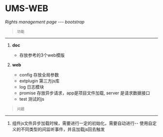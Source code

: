 # UMS-WEB
 *Rights management page --- bootstrap*

>     功能

----

1. **doc** <br>
    - 存放参考的3个web模版

2. **web** <br>
    - config    存放全局参数
    - extplugin 第三方js库
    - log       日志模块
    - promise   存放异步请求，app是项目文件加载, server 是请求数据接口
    - test      测试的js

>     问题

 ---

1.  组件js文件异步加载时候，需要进行一定的初始化，需要自动进行-- 使用自定义的不同类型的间监听事件，并且加载js回去触发
